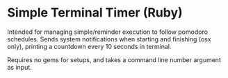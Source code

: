 # Simple Terminal Timer (Ruby)
Intended for managing simple/reminder execution to follow pomodoro schedules.
Sends system notifications when starting and finishing (osx only), printing a countdown every 10 seconds in terminal. <br>

Requires no gems for setups, and takes a command line number argument as input.
